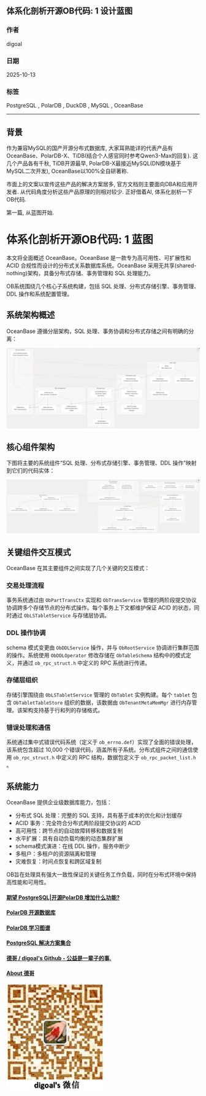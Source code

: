 ## 体系化剖析开源OB代码: 1 设计蓝图   
                                              
### 作者                                              
digoal                                              
                                              
### 日期                                              
2025-10-13                                             
                                              
### 标签                                              
PostgreSQL , PolarDB , DuckDB , MySQL , OceanBase                    
                                              
----                                              
                                              
## 背景          
作为兼容MySQL的国产开源分布式数据库, 大家耳熟能详的代表产品有OceanBase、PolarDB-X、TiDB(结合个人感官同时参考Qwen3-Max的回复). 这几个产品各有千秋, TiDB开源最早, PolarDB-X最接近MySQL(DN模块基于MySQL二次开发), OceanBase以100%全自研著称.   
  
市面上的文案以宣传这些产品的解决方案居多, 官方文档则主要面向DBA和应用开发者. 从代码角度分析这些产品原理的则相对较少. 正好借着AI, 体系化剖析一下OB代码.   
  
第一篇, 从蓝图开始.   
  
# 体系化剖析开源OB代码: 1 蓝图  
本文将全面概述 OceanBase。OceanBase 是一款专为高可用性、可扩展性和 ACID 合规性而设计的分布式关系数据库系统。OceanBase 采用无共享(shared-nothing)架构，具备分布式存储、事务管理和 SQL 处理能力。  
  
OB系统围绕几个核心子系统构建，包括 SQL 处理、分布式存储引擎、事务管理、DDL 操作和系统配置管理。  
  
## 系统架构概述  
OceanBase 遵循分层架构，SQL 处理、事务协调和分布式存储之间有明确的分离：  
  
![pic](20251013_06_pic_001.jpg)  
  
## 核心组件架构  
下图将主要的系统组件“SQL 处理、分布式存储引擎、事务管理、DDL 操作”映射到它们的代码实体：  
  
![pic](20251013_06_pic_002.jpg)  
  
## 关键组件交互模式  
OceanBase 在其主要组件之间实现了几个关键的交互模式：  
  
### 交易处理流程  
事务系统通过由 `ObPartTransCtx` 实现和 `ObTransService` 管理的两阶段提交协议协调跨多个存储节点的分布式操作。每个事务上下文都维护保证 ACID 的状态，同时通过 `ObLSTabletService` 与存储层协调。  
  
### DDL 操作协调  
schema 模式变更由 `ObDDLService` 操作，并与 `ObRootService` 协调进行集群范围的操作。系统使用 `ObDDLOperator` 修改存储在 `ObTableSchema` 结构中的模式定义，并通过 `ob_rpc_struct.h` 中定义的 RPC 系统进行传递。  
  
### 存储层组织  
存储引擎围绕由 `ObLSTabletService` 管理的 `ObTablet` 实例构建。每个 `tablet` 包含 `ObTabletTableStore` 组织的数据，该数据由 `ObTenantMetaMemMgr` 进行内存管理。该架构支持基于行和列的存储格式。  
  
### 错误处理和通信  
系统通过集中式错误代码系统（定义于 `ob_errno.def`）实现了全面的错误处理，该系统包含超过 10,000 个错误代码，涵盖所有子系统。分布式组件之间的通信使用 `ob_rpc_struct.h` 中定义的 RPC 结构，数据包定义于 `ob_rpc_packet_list.h` 。  
  
## 系统能力  
OceanBase 提供企业级数据库能力，包括：  
- 分布式 SQL 处理：完整的 SQL 支持，具有基于成本的优化和计划缓存  
- ACID 事务：完全符合分布式两阶段提交协议的 ACID  
- 高可用性：跨节点的自动故障转移和数据复制  
- 水平扩展：具有自动负载均衡的动态集群扩展  
- schema模式演进：在线 DDL 操作，服务中断少  
- 多租户：多租户的资源隔离和管理  
- 灾难恢复：时间点恢复和跨区域复制  
  
OB旨在处理具有强大一致性保证的关键任务工作负载，同时在分布式环境中保持高性能和可用性。  
    
#### [期望 PostgreSQL|开源PolarDB 增加什么功能?](https://github.com/digoal/blog/issues/76 "269ac3d1c492e938c0191101c7238216")
  
  
#### [PolarDB 开源数据库](https://openpolardb.com/home "57258f76c37864c6e6d23383d05714ea")
  
  
#### [PolarDB 学习图谱](https://www.aliyun.com/database/openpolardb/activity "8642f60e04ed0c814bf9cb9677976bd4")
  
  
#### [PostgreSQL 解决方案集合](../201706/20170601_02.md "40cff096e9ed7122c512b35d8561d9c8")
  
  
#### [德哥 / digoal's Github - 公益是一辈子的事.](https://github.com/digoal/blog/blob/master/README.md "22709685feb7cab07d30f30387f0a9ae")
  
  
#### [About 德哥](https://github.com/digoal/blog/blob/master/me/readme.md "a37735981e7704886ffd590565582dd0")
  
  
![digoal's wechat](../pic/digoal_weixin.jpg "f7ad92eeba24523fd47a6e1a0e691b59")
  
